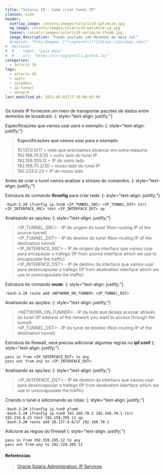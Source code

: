 ```yaml
---
title: "Solaris 10 - Como criar tunel IP"
classes: wide
header:
  overlay_image: /assets/images/solaris10-optimize.jpg
  og_image: /assets/images/solaris10-optimize-og.jpg
  teaser: /assets/images/solaris10-optimize-thumb.jpg
  image_description: "Fundo azulado com desenho de meio sol"
  #caption: "Foto/Imagem: [**signorelli**](https://pixabay.com/)"
#  #actions:
#  #  - label: "Leia mais"
#  #    url: "https://cr-signorelli.github.io/"
categories:
  - solaris-10
tags:
  - solaris-10
  - sparc
  - sysadmin
  - ip-tunnel
  - network
last_modified_at: 2021-05-02T17:30:00-03:00
---
```


Os túneis IP fornecem um meio de transportar pacotes de dados entre domínios de broadcast.
{: style="text-align: justify;"}

Especificações que vamos usar para o exemplo:
{: style="text-align: justify;"}

> **Especificações que vamos usar para o exemplo:**  
>
> 10.137.0.0/17 = rede que precisamos alcançar em outra máquina  
> 192.168.70.1/30 = outro lado do tunel IP  
> 192.159.205.12 = IP do outro lado  
> 192.168.70.2/30 = nosso lado do tunel IP  
> 192.234.0.23 = IP do nosso lado  

Antes de criar o tunel vamos analisar a sintaxe do comandos.
{: style="text-align: justify;"}

Estrutura do comando **ifconfig** para criar rede:
{: style="text-align: justify;"}

```console
-bash-3.2# ifconfig ip.tun0 <IP_TUNNEL_SRC> <IP_TUNNEL_DST> tsrc <IP_INTERFACE_SRC> tdst <IP_INTERFACE_DST> up
```

Analisando as opções:
{: style="text-align: justify;"}

> \<IP_TUNNEL_SRC\> - IP de origem do tunel (Non-routing IP of the source tunnel)  
> \<IP_TUNNEL_DST\> - IP de destino do tunel (Non-routing IP of the destination tunnel)  
> \<IP_INTERFACE_SRC\> - IP de origem da interface que vamos usar para encapsular o tráfego (IP from source interface which we use to encapsulate the traffic)  
> \<IP_INTERFACE_DST\> - IP de destino da interface que vamos usar para desencapsular o tráfego (IP from destination interface which we use to unencapsulate the traffic)  

Estrutura do comando **route**:
{: style="text-align: justify;"}

```console
-bash-3.2# route add <NETWORK_ON_TUNNER> <IP_TUNNEL_DST>
```

Analisando as opções:
{: style="text-align: justify;"}

> \<NETWORK_ON_TUNNER\> - IP da rede que deseja acessar através do tunel (IP address of the network you want to access through the tunnel)  
> \<IP_TUNNEL_DST\> - IP do tunel de destino (Non-routing IP of the destination tunnel)  

Estrutura do firewall, será preciso adicionar algumas regras no **ipf.conf**
{: style="text-align: justify;"}

```console
pass in from <IP_INTERFACE_DST> to any
pass out from any to <IP_INTERFACE_DST>
```

Analisando as opções:
{: style="text-align: justify;"}

> \<IP_INTERFACE_DST\> - IP de destino da interface que vamos usar para desencapsular o trafego (IP from destination interface which we use to unencapsulate the traffic)  

Criando o tunel e adicionando as rotas:
{: style="text-align: justify;"}

```console
-bash-3.2# ifconfig ip.tun0 plumb 
-bash-3.2# ifconfig ip.tun0 192.168.70.2 192.168.70.1 tsrc 192.234.0.23 tdst 192.159.205.12 up
-bash-3.2# route add 10.137.0.0/17 192.168.70.1
```

Adicione as regras do firewall
{: style="text-align: justify;"}

```console
pass in from 192.159.205.12 to any
pass out from any to 192.159.205.12
```

#### Referências

> [Oracle Solaris Administration: IP Services](http://docs.oracle.com/cd/E19253-01/816-5166/6mbb1kq31/)  
